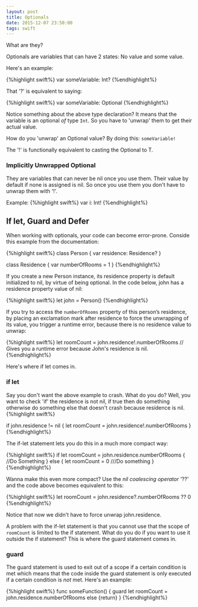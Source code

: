 ```yaml
---
layout: post
title: Optionals
date: 2015-12-07 23:50:00
tags: swift
---
```


What are they?

Optionals are variables that can have 2 states: No value and some value.

Here's an example:

{%highlight swift%}
var someVariable: Int?
{%endhighlight%}

That '?' is equivalent to saying:

{%highlight swift%}
var someVariable: Optional<Int>
{%endhighlight%}

Notice something about the above type declaration? It means that the variable is an optional *of* type `Int`. So you have to 'unwrap' them to get their actual value.

How do you 'unwrap' an Optional value? By doing this: `someVariable!`

The '!' is functionally equivalent to casting the Optional<T> to T.

### Implicitly Unwrapped Optional

They are variables that can never be nil once you use them. Their value by default if none is assigned is nil. So once you use them you don't have to unwrap them with '!'.

Example:
{%highlight swift%}
var i: Int!
{%endhighlight%}

## If let, Guard and Defer

When working with optionals, your code can become error-prone. Conside this example from the documentation:

{%highlight swift%}
class Person {
    var residence: Residence?
}
 
class Residence {
    var numberOfRooms = 1
}
{%endhighlight%}

If you create a new Person instance, its residence property is default initialized to nil, by virtue of being optional. In the code below, john has a residence property value of nil:

{%highlight swift%}
let john = Person()
{%endhighlight%}

If you try to access the `numberOfRooms` property of this person’s residence, by placing an exclamation mark after residence to force the unwrapping of its value, you trigger a runtime error, because there is no residence value to unwrap:

{%highlight swift%}
let roomCount = john.residence!.numberOfRooms // Gives you a runtime error because John's residence is nil.
{%endhighlight%}

Here's where if let comes in.

### if let

Say you don't want the above example to crash. What do you do? Well, you want to check 'if' the residence is not nil, if true then do something otherwise do something else that doesn't crash because residence is nil.
{%highlight swift%}

if john.residence != nil {
  let roomCount = john.residence!.numberOfRooms
}
{%endhighlight%}

The if-let statement lets you do this in a much more compact way:

{%highlight swift%}
if let roomCount = john.residence.numberOfRooms {
  //Do Something
}
else {
  let roomCount = 0
  ///Do something
}
{%endhighlight%}

Wanna make this even more compact? Use the *nil coalescing operator* '??' and the code above becomes equivalent to this:

{%highlight swift%}
let roomCount = john.residence?.numberOfRooms ?? 0
{%endhighlight%}

Notice that now we didn't have to force unwrap john.residence.

A problem with the if-let statement is that you cannot use that the scope of `roomCount` is limited to the if statement. What do you do if you want to use it outside the if statement? This is where the guard statement comes in.

### guard

The guard statement is used to exit out of a scope if a certain condition is met which means that the code inside the guard statement is only executed if a certain condition is *not* met. Here's an example:

{%highlight swift%}
func someFunction() 
{ 
    guard let roomCount = john.residence.numberOfRooms else {return} 
}
{%endhighlight%}
